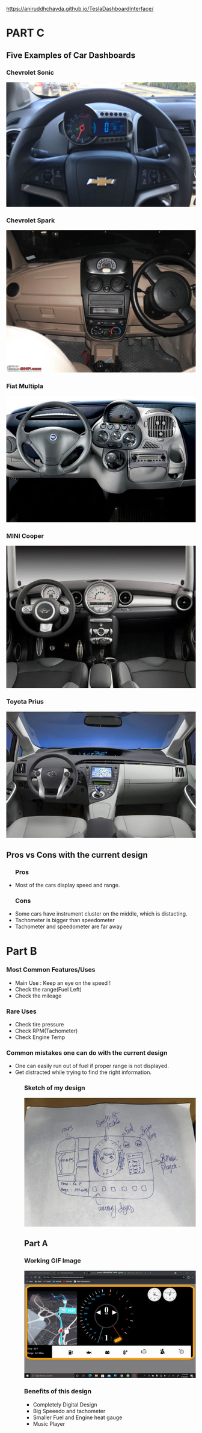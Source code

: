 
https://aniruddhchavda.github.io/TeslaDashboardInterface/


<h1>PART C</h1>

<h2>Five Examples of Car Dashboards</h2>
<h3>Chevrolet Sonic</h3>
<img src="Images/chevySonic.jpg">

<h3>Chevrolet Spark</h3>
<img src="Images/chevyspark.JPG">

<h3>Fiat Multipla</h3>
<img src="Images/fiatMultipla.jpg">

<h3>MINI Cooper</h3>
<img src="Images/minicooper.jpg">

<h3>Toyota Prius</h3>
<img src="Images/toyotaPrius.jpg">

<h2>Pros vs Cons with the current design</h2>
<ul>
  <h3>Pros</h3>
  <li>Most of the cars display speed and range.</li>
  <h3>Cons</h3>
  <li>Some cars have instrument cluster on the middle, which is distacting.</li>
  <li>Tachometer is bigger than speedometer</li>
  <li>Tachometer and speedometer are far away</li>
</ul>

<h1>Part B</h1>
<h3>Most Common Features/Uses</h3>
<ul>
  <li>Main Use : Keep an eye on the speed !</li>
  <li>Check the range(Fuel Left)</li>
  <li>Check the mileage</li>
</ul>

<h3>Rare Uses</h3>
<ul>
  <li>Check tire pressure</li>
  <li>Check RPM(Tachometer)</li>
  <li>Check Engine Temp</li>
</ul>

<h3>Common mistakes one can do with the current design</h3>
<ul>
  <li>One can easily run out of fuel if proper range is not displayed.</li>
  <li>Get distracted while trying to find the right information.</li>
<ul>
  
  <h3>Sketch of my design</h3>
<img src="Images/sketch.jpg">

<h2>Part A</h2>

<h3>Working GIF Image</h3>
<img src="Images/p2AniruddhChavda.gif">

<h3>Benefits of this design</h3>
<ul>
  <li>Completely Digital Design</li>
  <li>Big Speeedo and tachometer</li>
  <li>Smaller Fuel and Engine heat gauge</li>
  <li>Music Player</li>
</ul>

